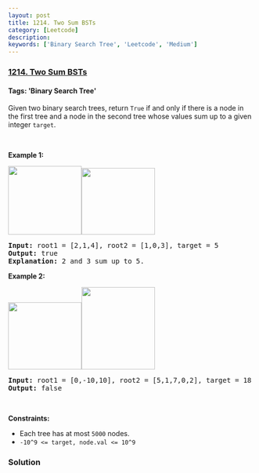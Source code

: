 ```yaml
---
layout: post
title: 1214. Two Sum BSTs
category: [Leetcode]
description: 
keywords: ['Binary Search Tree', 'Leetcode', 'Medium']
---
```

### [1214. Two Sum BSTs](https://leetcode.com/problems/two-sum-bsts)

#### Tags: 'Binary Search Tree'

<div class="content__u3I1 question-content__JfgR"><div><p>Given two binary search trees, return <code>True</code> if and only if there is a node in the first tree and a node in the second tree whose values sum up to a given integer <code>target</code>.</p>
<p> </p>
<p><strong>Example 1:</strong></p>
<p><strong><img alt="" src="https://assets.leetcode.com/uploads/2019/05/31/1368_1_a2.png" style="width: 150px; height: 140px;"/><img alt="" src="https://assets.leetcode.com/uploads/2019/05/31/1368_1_b.png" style="width: 150px; height: 136px;"/></strong></p>
<pre><strong>Input:</strong> root1 = [2,1,4], root2 = [1,0,3], target = 5
<strong>Output:</strong> true
<strong>Explanation: </strong>2 and 3 sum up to 5.
</pre>
<p><strong>Example 2:</strong></p>
<p><strong><img alt="" src="https://assets.leetcode.com/uploads/2019/05/31/1368_2_a.png" style="width: 150px; height: 137px;"/><img alt="" src="https://assets.leetcode.com/uploads/2019/05/31/1368_2_b.png" style="width: 150px; height: 168px;"/></strong></p>
<pre><strong>Input:</strong> root1 = [0,-10,10], root2 = [5,1,7,0,2], target = 18
<strong>Output:</strong> false
</pre>
<p> </p>
<p><strong>Constraints:</strong></p>
<ul>
<li>Each tree has at most <code>5000</code> nodes.</li>
<li><code>-10^9 &lt;= target, node.val &lt;= 10^9</code></li>
</ul>
</div></div>

### Solution
